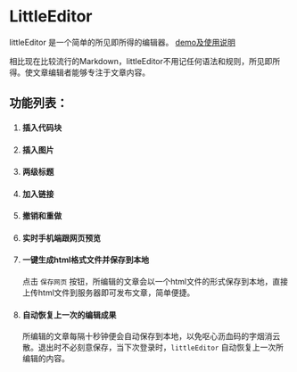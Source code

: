 # LittleEditor
littleEditor  是一个简单的所见即所得的编辑器。  [demo及使用说明](http://www.jianshu.com)


 相比现在比较流行的Markdown，littleEditor不用记任何语法和规则，所见即所得。使文章编辑者能够专注于文章内容。
## 功能列表：
    
1. #### 插入代码块
2. #### 插入图片
3. #### 两级标题
4. #### 加入链接
5. #### 撤销和重做
6. #### 实时手机端跟网页预览
7. #### 一键生成html格式文件并保存到本地 
    点击 ```保存网页``` 按钮，所编辑的文章会以一个html文件的形式保存到本地，直接上传html文件到服务器即可发布文章，简单便捷。
8.  #### 自动恢复上一次的编辑成果
    
      所编辑的文章每隔十秒钟便会自动保存到本地，以免呕心沥血码的字烟消云散。退出时不必刻意保存，当下次登录时，```littleEditor``` 自动恢复上一次所编辑的内容。 
